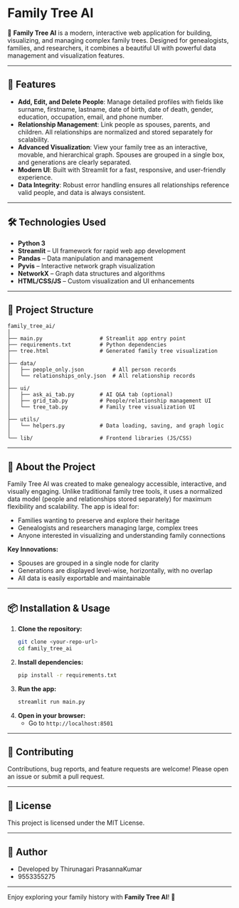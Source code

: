 # Family Tree AI

🌳 **Family Tree AI** is a modern, interactive web application for building, visualizing, and managing complex family trees. Designed for genealogists, families, and researchers, it combines a beautiful UI with powerful data management and visualization features.

---

## 🚀 Features

- **Add, Edit, and Delete People**: Manage detailed profiles with fields like surname, firstname, lastname, date of birth, date of death, gender, education, occupation, email, and phone number.
- **Relationship Management**: Link people as spouses, parents, and children. All relationships are normalized and stored separately for scalability.
- **Advanced Visualization**: View your family tree as an interactive, movable, and hierarchical graph. Spouses are grouped in a single box, and generations are clearly separated.
- **Modern UI**: Built with Streamlit for a fast, responsive, and user-friendly experience.
- **Data Integrity**: Robust error handling ensures all relationships reference valid people, and data is always consistent.

---

## 🛠️ Technologies Used

- **Python 3**
- **Streamlit** – UI framework for rapid web app development
- **Pandas** – Data manipulation and management
- **Pyvis** – Interactive network graph visualization
- **NetworkX** – Graph data structures and algorithms
- **HTML/CSS/JS** – Custom visualization and UI enhancements

---

## 📁 Project Structure

```
family_tree_ai/
│
├── main.py                  # Streamlit app entry point
├── requirements.txt         # Python dependencies
├── tree.html                # Generated family tree visualization
│
├── data/
│   ├── people_only.json         # All person records
│   └── relationships_only.json  # All relationship records
│
├── ui/
│   ├── ask_ai_tab.py        # AI Q&A tab (optional)
│   ├── grid_tab.py          # People/relationship management UI
│   └── tree_tab.py          # Family tree visualization UI
│
├── utils/
│   └── helpers.py           # Data loading, saving, and graph logic
│
└── lib/                     # Frontend libraries (JS/CSS)
```

---

## 📖 About the Project

Family Tree AI was created to make genealogy accessible, interactive, and visually engaging. Unlike traditional family tree tools, it uses a normalized data model (people and relationships stored separately) for maximum flexibility and scalability. The app is ideal for:

- Families wanting to preserve and explore their heritage
- Genealogists and researchers managing large, complex trees
- Anyone interested in visualizing and understanding family connections

**Key Innovations:**
- Spouses are grouped in a single node for clarity
- Generations are displayed level-wise, horizontally, with no overlap
- All data is easily exportable and maintainable

---

## 📦 Installation & Usage

1. **Clone the repository:**
   ```sh
   git clone <your-repo-url>
   cd family_tree_ai
   ```
2. **Install dependencies:**
   ```sh
   pip install -r requirements.txt
   ```
3. **Run the app:**
   ```sh
   streamlit run main.py
   ```
4. **Open in your browser:**
   - Go to `http://localhost:8501`

---

## 🤝 Contributing

Contributions, bug reports, and feature requests are welcome! Please open an issue or submit a pull request.

---

## 📜 License

This project is licensed under the MIT License.

---

## 👤 Author

- Developed by Thirunagari PrasannaKumar
- 9553355275

---

Enjoy exploring your family history with **Family Tree AI**! 🌳
